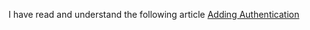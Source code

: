 I have read and understand the following article
[Adding Authentication](https://nextjs.org/learn/dashboard-app/adding-authentication)